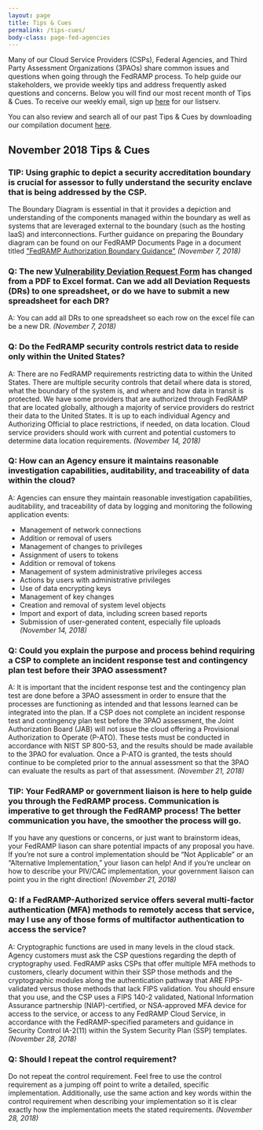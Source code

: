 ```yaml
---
layout: page
title: Tips & Cues
permalink: /tips-cues/
body-class: page-fed-agencies
---
```

Many of our Cloud Service Providers (CSPs), Federal Agencies, and Third Party Assessment Organizations (3PAOs) share common issues and questions when going through the FedRAMP process. To help guide our stakeholders, we provide weekly tips and address frequently asked questions and concerns. Below you will find our most recent month of Tips & Cues. To receive our weekly email, sign up [here](https://public.govdelivery.com/accounts/USGSA/subscriber/new?qsp=USGSA_2224) for our listserv. 

You can also review and search all of our past Tips & Cues by downloading our compilation document <a href="{{site.baseurl}}/assets/resources/documents/FedRAMP_Tips_and_Cues.pdf">here</a>.
<h2>November 2018 Tips & Cues</h2>

<div class="q3">
<h3>TIP: Using graphic to depict a security accreditation boundary is crucial for assessor to fully understand the security enclave that is being addressed by the CSP.</h3>
<p>
The Boundary Diagram is essential in that it provides a depiction and understanding of the components managed within the boundary as well as systems that are leveraged external to the boundary (such as the hosting IaaS) and interconnections. Further guidance on preparing the Boundary diagram can be found on our FedRAMP Documents Page in a document titled <a href="{{site.baseurl}}/assets/resources/documents/CSP_A_FedRAMP_Authorization_Boundary_Guidance.pdf">"FedRAMP Authorization Boundary Guidance"</a>
<em>(November 7, 2018)</em>
</p>
</div>

<div class="q3">
<h3>Q: The new <a href="https://www.fedramp.gov/assets/resources/templates/FedRAMP-Vulnerability-Deviation-Request-Form.pdf">Vulnerability Deviation Request Form</a> has changed from a PDF to Excel format. Can we add all Deviation Requests (DRs) to one spreadsheet, or do we have to submit a new spreadsheet for each DR?</h3>
<p>
A: You can add all DRs to one spreadsheet so each row on the excel file can be a new DR.
<em>(November 7, 2018)</em>
</p>
</div>

<div class="q3">
<h3>Q: Do the FedRAMP security controls restrict data to reside only within the United States?</h3>
<p>
A: There are no FedRAMP requirements restricting data to within the United States. There are multiple security controls that detail where data is stored, what the boundary of the system is, and where and how data in transit is protected. We have some providers that are authorized through FedRAMP that are located globally, although a majority of service providers do restrict their data to the United States. It is up to each individual Agency and Authorizing Official to place restrictions, if needed, on data location. Cloud service providers should work with current and potential customers to determine data location requirements.
<em>(November 14, 2018)</em>
</p>
</div>

<div class="q3">
<h3>Q: How can an Agency ensure it maintains reasonable investigation capabilities, auditability, and traceability of data within the cloud?</h3>
<p>
A: Agencies can ensure they maintain reasonable investigation capabilities, auditability, and traceability of data by logging and monitoring the following application events:
<ul>
<li> Management of network connections</li>
<li> Addition or removal of users</li>
<li> Management of changes to privileges</li>
<li> Assignment of users to tokens</li>
<li> Addition or removal of tokens</li>
<li> Management of system administrative privileges access</li>
<li> Actions by users with administrative privileges</li>
<li> Use of data encrypting keys</li>
<li> Management of key changes</li>
<li> Creation and removal of system level objects</li>
<li> Import and export of data, including screen based reports</li>
<li> Submission of user-generated content, especially file uploads</li>
<em>(November 14, 2018)</em>
 </ul>
</p>
</div>

<div class="q3">
<h3>Q: Could you explain the purpose and process behind requiring a CSP to complete an incident response test and contingency plan test before their 3PAO assessment?</h3>
<p>
A: It is important that the incident response test and the contingency plan test are done before a 3PAO assessment in order to ensure that the processes are functioning as intended and that lessons learned can be integrated into the plan. If a CSP does not complete an incident response test and contingency plan test before the 3PAO assessment, the Joint Authorization Board (JAB) will not issue the cloud offering a Provisional Authorization to Operate (P-ATO). These tests must be conducted in accordance with NIST SP 800-53, and the results should be made available to the 3PAO for evaluation. Once a P-ATO is granted, the tests should continue to be completed prior to the annual assessment so that the 3PAO can evaluate the results as part of that assessment. 
<em>(November 21, 2018)</em>
</p>
</div>

<div class="q3">
<h3>TIP: Your FedRAMP or government liaison is here to help guide you through the FedRAMP process. Communication is imperative to get through the FedRAMP process! The better communication you have, the smoother the process will go. </h3>
<p>
If you have any questions or concerns, or just want to brainstorm ideas, your FedRAMP liason can share potential impacts of any proposal you have. If you’re not sure a control implementation should be “Not Applicable” or an “Alternative Implementation,” your liason can help! And if you’re unclear on how to describe your PIV/CAC implementation, your government liaison can point you in the right direction! 
<em>(November 21, 2018)</em>
</p>
</div>

<div class="q3">
<h3>Q: If a FedRAMP-Authorized service offers several multi-factor authentication (MFA) methods to remotely access that service, may I use any of those forms of multifactor authentication to access the service?</h3>
<p>
A: Cryptographic functions are used in many levels in the cloud stack. Agency customers must ask the CSP questions regarding the depth of cryptography used.
FedRAMP asks CSPs that offer multiple MFA methods to customers, clearly document within their SSP those methods and the cryptographic modules along the authentication pathway that ARE FIPS-validated versus those methods that lack FIPS validation.
You should ensure that you use, and the CSP uses a FIPS 140-2 validated, National Information Assurance partnership (NIAP)-certified, or NSA-approved MFA device for access to the service, or access to any FedRAMP Cloud Service, in accordance with the FedRAMP-specified parameters and guidance in Security Control IA-2(11) within the System Security Plan (SSP) templates. 
 <em>(November 28, 2018)</em>
</p>
</div>

<div class="q3">
<h3>Q: Should I repeat the control requirement?</h3>
<p>
Do not repeat the control requirement. Feel free to use the control requirement as a jumping off point to write a detailed, specific implementation. Additionally, use the same action and key words within the control requirement when describing your implementation so it is clear exactly how the implementation meets the stated requirements. 
 <em>(November 28, 2018)</em>
</p>
</div>
